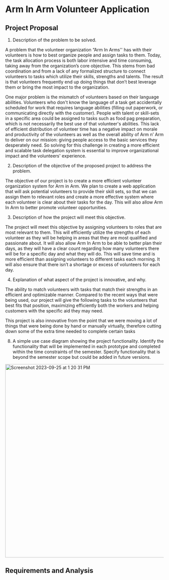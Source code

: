 # Arm In Arm Volunteer Application

## Project Proposal

1. Description of the problem to be solved.

A problem that the volunteer organization “Arm In Arms'' has with their volunteers is how to best organize people and assign tasks to them. Today, the task allocation process is both labor intensive and time consuming, taking away from the organization’s core objective. This stems from bad coordination and from a lack of any formalized structure to connect volunteers to tasks which utilize their skills, strengths and talents. The result is that volunteers frequently end up doing things that don’t best leverage them or bring the most impact to the organization.

One major problem is the mismatch of volunteers based on their language abilities. Volunteers who don't know the language of a task get accidentally scheduled for work that requires language abilities (filling out paperwork, or communicating directly with the customer). People with talent or skill-sets in a specific area could be assigned to tasks such as food pag preparation, which is not necessarily the best use of that volunteer's abilities. This lack of efficient distribution of volunteer time has a negative impact on morale and productivity of the volunteers as well as the overall ability of Arm n’ Arm to deliver on our mission: giving people access to the basic services they desperately need. So solving for this challenge in creating a more efficient and scalable task delegation system is essential to improve organizational impact and the volunteers' experience.  


 2. Description of the objective of the proposed project to address the problem. 

The objective of our project is to create a more efficient volunteer organization system for Arm in Arm. We plan to create a web application that will ask potential volunteers to provide their skill sets, so that we can assign them to relevant roles and create a more effective system where each volunteer is clear about their tasks for the day. This will also allow Arm In Arm to better promote volunteer opportunities. 

3. Description of how the project will meet this objective. 

The project will meet this objective by assigning volunteers to roles that are most relevant to them. This will efficiently utilize the strengths of each volunteer as they will be helping in areas that they are most qualified and passionate about. It will also allow Arm In Arm to be able to better plan their days, as they will have a clear count regarding how many volunteers there will be for a specific day and what they will do. This will save time and is more efficient than assigning volunteers to different tasks each morning. It will also ensure that there isn’t a shortage or excess of volunteers for each day. 

4. Explanation of what aspect of the project is innovative, and why. 

The ability to match volunteers with tasks that match their strengths in an efficient and optimizable manner. Compared to the recent ways that were being used, our project will give the following tasks to the volunteers that best fits that position, maximizing efficiently both the workers and helping customers with the specific aid they may need.

This project is also innovative from the point that we were moving a lot of things that were being done by hand or manually virtually, therefore cutting down some of the extra time needed to complete certain tasks

8. A simple use case diagram showing the project functionality. Identify the functionality that will be implemented in each prototype and completed within the time constraints of the semester. Specify functionality that is beyond the semester scope but could be added in future versions.

<img width="614" alt="Screenshot 2023-09-25 at 1 20 31 PM" src="https://github.com/TCNJ-SE/ArmInArm-F23/assets/122068476/412a10bd-ff76-44ea-86a3-952657ba3392">

## Requirements and Analysis

